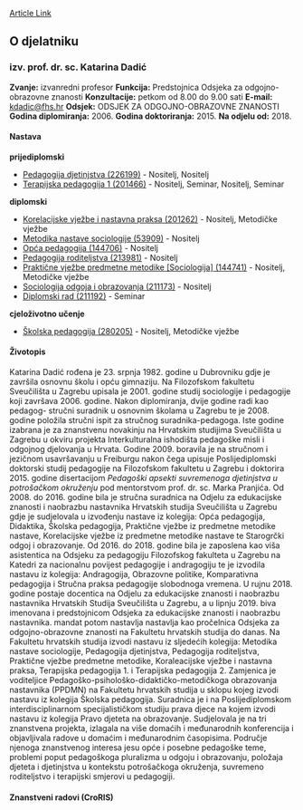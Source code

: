 [Article Link](https://www.fhs.hr/djelatnik/katarina.dadic)

## O djelatniku
###  izv. prof. dr. sc. Katarina Dadić 
**Zvanje:**
izvanredni profesor 
**Funkcija:**
Predstojnica Odsjeka za odgojno-obrazovne znanosti 
**Konzultacije:**
petkom od 8.00 do 9.00 sati
**E-mail:**
[kdadic@fhs.hr](javascript:startMail\('qxqnpvs@fuu.e'\);)
**Odsjek:**
ODSJEK ZA ODGOJNO-OBRAZOVNE ZNANOSTI 
**Godina diplomiranja:**
2006.
**Godina doktoriranja:**
2015.
**Na odjelu od:**
2018.
#### Nastava
**prijediplomski**
  * [Pedagogija djetinjstva (226199)](https://www.fhs.hr/predmet/peddje_a) - Nositelj, Nositelj
  * [Terapijska pedagogija 1 (201466)](https://www.fhs.hr/predmet/terped1) - Nositelj, Seminar, Nositelj, Seminar


**diplomski**
  * [Korelacijske vježbe i nastavna praksa (201262)](https://www.fhs.hr/predmet/kvnp) - Nositelj, Metodičke vježbe
  * [Metodika nastave sociologije (53909)](https://www.fhs.hr/predmet/mns) - Nositelj
  * [Opća pedagogija (144706)](https://www.fhs.hr/predmet/opcped_b) - Nositelj
  * [Pedagogija roditeljstva (213981)](https://www.fhs.hr/predmet/pedrod) - Nositelj
  * [Praktične vježbe predmetne metodike [Sociologija] (144741)](https://www.fhs.hr/predmet/pvpms_a) - Nositelj, Metodičke vježbe
  * [Sociologija odgoja i obrazovanja (211173)](https://www.fhs.hr/predmet/soo_a) - Nositelj
  * [Diplomski rad (211192)](https://www.fhs.hr/predmet/diprad_i) - Seminar


**cjeloživotno učenje**
  * [Školska pedagogija (280205)](https://www.fhs.hr/predmet/skoped_b) - Nositelj, Metodičke vježbe


#### Životopis
Katarina Dadić rođena je 23. srpnja 1982. godine u Dubrovniku gdje je završila osnovnu školu i opću gimnaziju. Na Filozofskom fakultetu Sveučilišta u Zagrebu upisala je 2001. godine studij sociologije i pedagogije koji završava 2006. godine. Nakon diplomiranja, dvije godine radi kao pedagog- stručni suradnik u osnovnim školama u Zagrebu te je 2008. godine položila stručni ispit za stručnog suradnika-pedagoga. Iste godine izabrana je za znanstvenu novakinju na Hrvatskim studijima Sveučilišta u Zagrebu u okviru projekta Interkulturalna ishodišta pedagoške misli i odgojnog djelovanja u Hrvata. Godine 2009. boravila je na stručnom i jezičnom usavršavanju u Freiburgu nakon čega upisuje Poslijediplomski doktorski studij pedagogije na Filozofskom fakultetu u Zagrebu i doktorira 2015. godine disertacijom _Pedagoški apsekti suvremenoga djetinjstva u potrošačkom okruženju_ pod mentorstvom prof. dr. sc. Marka Pranjića. Od 2008. do 2016. godine bila je stručna suradnica na Odjelu za edukacijske znanosti i naobrazbu nastavnika Hrvatskih studija Sveučilišta u Zagrebu gdje je sudjelovala u izvođenju nastave iz kolegija: Opća pedagogija, Didaktika, Školska pedagogija, Praktične vježbe iz predmetne metodike nastave, Korelacijske vježbe iz predmetne metodike nastave te Starogrčki odgoj i obrazovanje. Od 2016. do 2018. godine bila je zaposlena kao viša asistentica na Odsjeku za pedagogiju Filozofskog fakulteta u Zagrebu na Katedri za nacionalnu povijest pedagogije i andragogiju te je izvodila nastavu iz kolegija: Andragogija, Obrazovne politike, Komparativna pedagogija i Stručna praksa pedagogije slobodnoga vremena. U rujnu 2018. godine postaje docentica na Odjelu za edukacijske znanosti i naobrazbu nastavnika Hrvatskih Studija Sveučilišta u Zagrebu, a u lipnju 2019. biva imenovana i predstojnicom Odsjeka za edukacijske znanosti i naobrazbu nastavnika. mandat potom nastavlja nastavlja kao pročelnica Odsjeka za odgojno-obrazovne znanosti na Fakultetu hrvatskih studija do danas. Na Fakultetu hrvatskih studija izvodi nastavu iz sljedećih kolegija: Metodika nastave sociologije, Pedagogija djetinjstva, Pedagogija roditeljstva, Praktične vježbe predmetne metodike, Koraleacijske vježbe i nastavna praksa, Terapijska pedagogija 1. i Terapijska pedagogija 2. Zamjenica je voditeljice Pedagoško-psihološko-didaktičko-metodičkoga obrazovanja nastavnika (PPDMN) na Fakultetu hrvatskih studija u sklopu kojeg izvodi nastavu iz kolegija Školska pedagogija. Suradnica je i na Poslijediplomskom interdisciplinarnom specijalističkom studiju prava djece na kojem izvodi nastavu iz kolegija Pravo djeteta na obrazovanje. Sudjelovala je na tri znanstvena projekta, izlagala na više domaćih i međunarodnih konferencija i objavljivala radove u domaćim i međunarodnim časopisima. Područje njenoga znanstvenog interesa jesu opće i posebne pedagoške teme, problemi poput pedagoškoga pluralizma u odgoju i obrazovanju, položaja djeteta i djetinjstva u kontekstu potrošačkoga okruženja, suvremeno roditeljstvo i terapijski smjerovi u pedagogiji. 
#### Znanstveni radovi (CroRIS)
